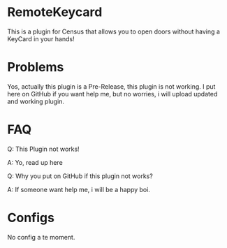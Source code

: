 # RemoteKeycard
This is a plugin for Census that allows you to open doors without having a KeyCard in your hands!

# Problems
Yos, actually this plugin is a Pre-Release, this plugin is not working. I put here on GitHub if you want help me, but no worries, i will upload updated and working plugin.

# FAQ
Q: This Plugin not works!

A: Yo, read up here


Q: Why you put on GitHub if this plugin not works?

A: If someone want help me, i will be a happy boi.

# Configs

No config a te moment.
